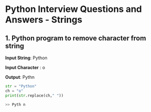 # Python Interview Questions and Answers - Strings


## 1. Python program to remove character from string

**Input String**: Python

**Input Character** : o

**Output**: Pythn

```python
str = "Python"
ch = "o"
print(str.replace(ch," ")) 

>> Pyth n

```

